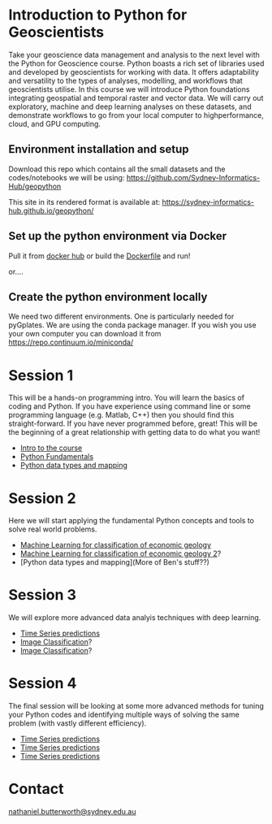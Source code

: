 # Introduction to Python for Geoscientists
Take your geoscience data management and analysis to the next level with the Python for Geoscience course. Python boasts a rich set of libraries used and developed by geoscientists for working with data. It offers adaptability and versatility to the types of analyses, modelling, and workflows that geoscientists utilise. In this course we will introduce Python foundations integrating geospatial and temporal raster and vector data. We will carry out exploratory, machine and deep learning analyses on these datasets, and demonstrate workflows to go from your local computer to highperformance, cloud, and GPU computing.

## Environment installation and setup

Download this repo which contains all the small datasets and the codes/notebooks we will be using: https://github.com/Sydney-Informatics-Hub/geopython

This site in its rendered format is available at: https://sydney-informatics-hub.github.io/geopython/

## Set up the python environment via Docker
Pull it from [docker hub](https://cloud.docker.com/u/nbutter/repository/docker/nbutter/pyforgeo) or build the [Dockerfile](Docker_details/Dockerfile) and run!

or....

## Create the python environment locally
We need two different environments. One is particularly needed for pyGplates. We are using the conda package manager. If you wish you use your own computer you can download it from https://repo.continuum.io/miniconda/ 



# Session 1
This will be a hands-on programming intro. You will learn the basics of coding and Python. If you have experience using command line or some programming language (e.g. Matlab, C++) then you should find this straight-forward. If you have never programmed before, great! This will be the beginning of a great relationship with getting data to do what you want!

* [Intro to the course](_episodes/00-intro.md)
* [Python Fundamentals](_episodes/01a-fundamentals.md)
* [Python data types and mapping](_episodes/01b-dataframes.md)

# Session 2

Here we will start applying the fundamental Python concepts and tools to solve real world problems. 

 * [Machine Learning for classification of economic geology](_episodes/02-MachineLearning.md)
 * [Machine Learning for classification of economic geology 2](https://github.com/natbutter/gawler-exploration)?
 * [Python data types and mapping](More of Ben's stuff??)

# Session 3

We will explore more advanced data analyis techniques with deep learning.

* [Time Series predictions](_episodes/03a-DeepLearningTS.md)
* [Image Classification](https://github.com/seg/2016-ml-contest/blob/master/LA_Team/Facies_classification_LA_TEAM_05_VALIDATION.ipynb)?
* [Image Classification](https://www.sepm.org/files/172article.912no7rips120nln.pdf)?


# Session 4

The final session will be looking at some more advanced methods for tuning your Python codes and identifying multiple ways of solving the same problem (with vastly different efficiency).

* [Time Series predictions](_episodes/04-HPC.md)
* [Time Series predictions](_episodes/04a-SimpleSpeedUps.md)
* [Time Series predictions](_episodes/04b-DaskDataframes.md)



# Contact
nathaniel.butterworth@sydney.edu.au


